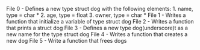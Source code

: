 File 0 - Defines a new type struct dog with the following elements:
               1. name, type = char *
               2. age, type = float
               3. owner, type = char *
File 1 - Writes a function that initialize a variable of type struct dog
File 2 - Writes a function that prints a struct dog
File 3 - Defines a new type dog(underscore)t as a new name for the type struct dog
File 4 - Writes a function that creates a new dog
File 5 - Write a function that frees dogs
